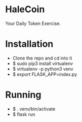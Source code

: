 # HaleCoin

Your Daily Token Exercise.

# Installation

* Clone the repo and cd into it
* $ sudo pip3 install virtualenv
* $ virtualenv -p python3 venv
* $ export FLASK_APP=index.py

# Running

* $ . venv/bin/activate
* $ flask run
